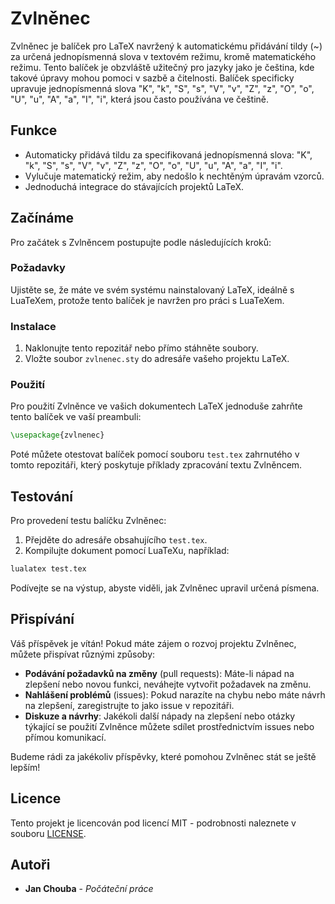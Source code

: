 # Zvlněnec

Zvlněnec je balíček pro LaTeX navržený k automatickému přidávání tildy (~) za určená jednopísmenná slova v textovém režimu, kromě matematického režimu. Tento balíček je obzvláště užitečný pro jazyky jako je čeština, kde takové úpravy mohou pomoci v sazbě a čitelnosti. Balíček specificky upravuje jednopísmenná slova "K", "k", "S", "s", "V", "v", "Z", "z", "O", "o", "U", "u", "A", "a", "I", "i", která jsou často používána ve češtině.

## Funkce

- Automaticky přidává tildu za specifikovaná jednopísmenná slova: "K", "k", "S", "s", "V", "v", "Z", "z", "O", "o", "U", "u", "A", "a", "I", "i".
- Vylučuje matematický režim, aby nedošlo k nechtěným úpravám vzorců.
- Jednoduchá integrace do stávajících projektů LaTeX.

## Začínáme

Pro začátek s Zvlněncem postupujte podle následujících kroků:

### Požadavky

Ujistěte se, že máte ve svém systému nainstalovaný LaTeX, ideálně s LuaTeXem, protože tento balíček je navržen pro práci s LuaTeXem.

### Instalace

1. Naklonujte tento repozitář nebo přímo stáhněte soubory.
2. Vložte soubor `zvlnenec.sty` do adresáře vašeho projektu LaTeX.

### Použití

Pro použití Zvlněnce ve vašich dokumentech LaTeX jednoduše zahrňte tento balíček ve vaší preambuli:

```latex
\usepackage{zvlnenec}

```

Poté můžete otestovat balíček pomocí souboru `test.tex` zahrnutého v tomto repozitáři, který poskytuje příklady zpracování textu Zvlněncem.

## Testování

Pro provedení testu balíčku Zvlněnec:

1. Přejděte do adresáře obsahujícího `test.tex`.
2. Kompilujte dokument pomocí LuaTeXu, například:

```bash
lualatex test.tex
```

Podívejte se na výstup, abyste viděli, jak Zvlněnec upravil určená písmena.

## Přispívání

Váš příspěvek je vítán! Pokud máte zájem o rozvoj projektu Zvlněnec, můžete přispívat různými způsoby:

- **Podávání požadavků na změny** (pull requests): Máte-li nápad na zlepšení nebo novou funkci, neváhejte vytvořit požadavek na změnu.
- **Nahlášení problémů** (issues): Pokud narazíte na chybu nebo máte návrh na zlepšení, zaregistrujte to jako issue v repozitáři.
- **Diskuze a návrhy**: Jakékoli další nápady na zlepšení nebo otázky týkající se použití Zvlněnce můžete sdílet prostřednictvím issues nebo přímou komunikací.

Budeme rádi za jakékoliv příspěvky, které pomohou Zvlněnec stát se ještě lepším!

## Licence

Tento projekt je licencován pod licencí MIT - podrobnosti naleznete v souboru [LICENSE](LICENSE).

## Autoři

- **Jan Chouba** - *Počáteční práce*
